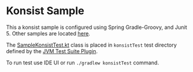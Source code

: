 # Konsist Sample

This a konsist sample is configured using Spring Gradle-Groovy, and Junit 5. Other samples are located [here](..). 

The [SampleKonsistTest.kt](src/konsistTest/kotlin/com/sample/SampleKonsistTest.kt) class is placed in `konsistTest` 
test directory defined by the
[JVM Test Suite Plugin](https://docs.gradle.org/current/userguide/jvm_test_suite_plugin.html).

To run test use IDE UI or run `./gradlew konsistTest` command.

